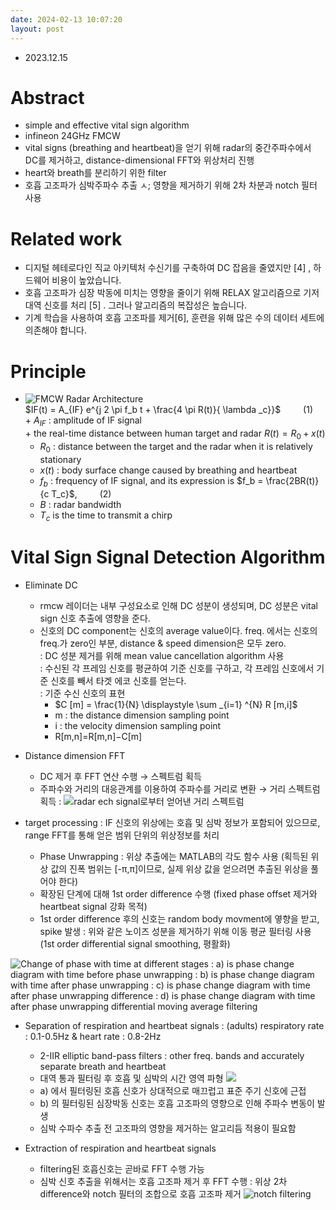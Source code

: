 ```yaml
---
date: 2024-02-13 10:07:20
layout: post
---
```


- 2023.12.15

# Abstract

- simple and effective vital sign algorithm
- infineon 24GHz FMCW
- vital signs (breathing and heartbeat)을 얻기 위해 radar의 중간주파수에서 DC를 제거하고, distance-dimensional FFT와 위상처리 진행
- heart와 breath를 분리하기 위한 filter
- 호흡 고조파가 심박주파수 추출 ㅅ; 영향을 제거하기 위해 2차 차분과 notch 필터 사용

# Related work  
- 디지털 헤테로다인 직교 아키텍처 수신기를 구축하여 DC 잡음을 줄였지만 [4] , 하드웨어 비용이 높았습니다. 
- 호흡 고조파가 심장 박동에 미치는 영향을 줄이기 위해 RELAX 알고리즘으로 기저대역 신호를 처리 [5] . 그러나 알고리즘의 복잡성은 높습니다. 
- 기계 학습을 사용하여 호흡 고조파를 제거[6], 훈련을 위해 많은 수의 데이터 세트에 의존해야 합니다.

# Principle
- ![FMCW Radar Architecture](https://ieeexplore.ieee.org/mediastore_new/IEEE/content/media/10275796/10276388/10277450/liu1-p3-liu-small.gif)  
  $IF(t) = A_{IF} e^{j 2 \pi f_b t + \frac{4 \pi R(t)}{ \lambda _c}}$ &emsp;&emsp; $(1)$  
      + $A_{IF}$ : amplitude of IF signal   
      + the real-time distance between human target and radar $R(t) = R_0 + x(t)$  
	+ $R_0$ : distance between the target and the radar when it is relatively stationary  
	+ $x(t)$ : body surface change caused by breathing and heartbeat  
	+ $f_b$ : frequency of IF signal, and its expression is 
             $f_b = \frac{2BR(t)}{c T_c}$, &emsp;&emsp; $(2)$  
	+ $B$ : radar bandwidth  
	+ $T_c$ is the time to transmit a chirp  

# Vital Sign Signal Detection Algorithm
- Eliminate DC
  - rmcw 레이더는 내부 구성요소로 인해 DC 성분이 생성되며, DC 성분은 vital sign 신호 추출에 영향을 준다.
  - 신호의 DC component는 신호의 average value이다. freq. 에서는 신호의 freq.가 zero인 부분, distance & speed dimension은 모두 zero.  
  : DC 성분 제거를 위해 mean value cancellation algorithm 사용  
  : 수신된 각 프레임 신호를 평균하여 기준 신호를 구하고, 각 프레임 신호에서 기준 신호를 빼서 타겟 에코 신호를 얻는다.  
  : 기준 수신 신호의 표현  
	+ $C [m] = \frac{1}{N} \displaystyle \sum _{i=1} ^{N} R [m,i]$
	+ m : the distance dimension sampling point
	+ i : the velocity dimension sampling point
	+ R[m,n]=R[m,n]−C[m]

- Distance dimension FFT
  - DC 제거 후 FFT 연산 수행 → 스펙트럼 획득
  - 주파수와 거리의 대응관계를 이용하여 주파수를 거리로 변환 → 거리 스펙트럼 획득
  : ![radar ech signal로부터 얻어낸 거리 스펙트럼]( https://ieeexplore.ieee.org/mediastore_new/IEEE/content/media/10275796/10276388/10277450/liu2-p3-liu-small.gif)
- target processing
  : IF 신호의 위상에는 호흡 및 심박 정보가 포함되어 있으므로, range FFT를 통해 얻은 범위 단위의 위상정보를 처리
	+ Phase Unwrapping
	  : 위상 추출에는 MATLAB의 각도 함수 사용 
	  (획득된 위상 값의 진폭 범위는 [-π,π]이므로, 실제 위상 값을 얻으려면 추출된 위상을 풀어야 한다)
	+ 확장된 단계에 대해 1st order difference 수행
	  (fixed phase offset 제거와 heartbeat signal 강화 목적)
	+ 1st order difference 후의 신호는 random body movment에 옇향을 받고, spike 발생
	  : 위와 같은 노이즈 성분을 제거하기 위해 이동 평균 필터링 사용
	  (1st order differential signal smoothing, 평활화) 

![Change of phase with time at different stages](https://ieeexplore.ieee.org/mediastore_new/IEEE/content/media/10275796/10276388/10277450/liu3-p3-liu-small.gif)
	: a) is phase change diagram with time before phase unwrapping
	: b) is phase change diagram with time after phase unwrapping
	: c) is phase change diagram with time after phase unwrapping difference
	: d) is phase change diagram with time after phase unwrapping differential moving average filtering

- Separation of respiration and heartbeat signals
  : (adults) respiratory rate : 0.1-0.5Hz & heart rate : 0.8-2Hz
	+ 2-IIR elliptic band-pass filters : other freq. bands and accurately separate breath and heartbeat
	+ 대역 통과 필터링 후 호흡 및 심박의 시간 영역 파형
![](https://ieeexplore.ieee.org/mediastore_new/IEEE/content/media/10275796/10276388/10277450/liu4-p3-liu-small.gif)
     + a) 에서 필터링된 호흡 신호가 상대적으로 매끄럽고 표준 주기 신호에 근접
     + b) 의 필터링된 심장박동 신호는 호흡 고조파의 영향으로 인해 주파수 변동이 발생
     + 심박 수파수 추출 전 고조파의 영향을 제거하는 알고리듬 적용이 필요함

- Extraction of respiration and heartbeat signals
     + filtering된 호흡신호는 곧바로 FFT 수행 가능
     + 심박 신호 추출을 위해서는 호흡 고조파 제거 후 FFT 수행
        : 위상 2차 difference와 notch 필터의 조합으로 호흡 고조파 제거
![notch filtering](https://ieeexplore.ieee.org/mediastore_new/IEEE/content/media/10275796/10276388/10277450/liu5-p3-liu-small.gif)
